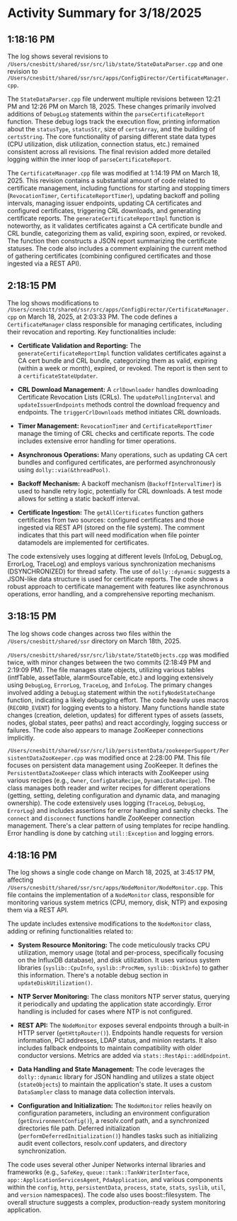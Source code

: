 # Activity Summary for 3/18/2025

## 1:18:16 PM
The log shows several revisions to `/Users/cnesbitt/shared/ssr/src/lib/state/StateDataParser.cpp` and one revision to `/Users/cnesbitt/shared/ssr/src/apps/ConfigDirector/CertificateManager.cpp`.

The `StateDataParser.cpp` file underwent multiple revisions between 12:21 PM and 12:26 PM on March 18, 2025.  These changes primarily involved additions of `DebugLog` statements within the `parseCertificateReport` function.  These debug logs track the execution flow, printing information about the `statusType`, `statusStr`, size of `certsArray`, and the building of `certsString`.  The core functionality of parsing different state data types (CPU utilization, disk utilization, connection status, etc.) remained consistent across all revisions.  The final revision added more detailed logging within the inner loop of `parseCertificateReport`.

The `CertificateManager.cpp` file was modified at 1:14:19 PM on March 18, 2025. This revision contains a substantial amount of code related to certificate management, including functions for starting and stopping timers (`RevocationTimer`, `CertificateReportTimer`), updating backoff and polling intervals, managing issuer endpoints, updating CA certificates and configured certificates, triggering CRL downloads, and generating certificate reports.  The `generateCertificateReportImpl` function is noteworthy, as it validates certificates against a CA certificate bundle and CRL bundle, categorizing them as valid, expiring soon, expired, or revoked.  The function then constructs a JSON report summarizing the certificate statuses. The code also includes a comment explaining the current method of gathering certificates (combining configured certificates and those ingested via a REST API).


## 2:18:15 PM
The log shows modifications to `/Users/cnesbitt/shared/ssr/src/apps/ConfigDirector/CertificateManager.cpp` on March 18, 2025, at 2:03:33 PM.  The code defines a `CertificateManager` class responsible for managing certificates, including their revocation and reporting.  Key functionalities include:

* **Certificate Validation and Reporting:** The `generateCertificateReportImpl` function validates certificates against a CA cert bundle and CRL bundle, categorizing them as valid, expiring (within a week or month), expired, or revoked.  The report is then sent to a `certificateStateUpdater`.

* **CRL Download Management:** A `crlDownloader` handles downloading Certificate Revocation Lists (CRLs).  The `updatePollingInterval` and `updateIssuerEndpoints` methods control the download frequency and endpoints.  The `triggerCrlDownloads` method initiates CRL downloads.

* **Timer Management:**  `RevocationTimer` and `CertificateReportTimer` manage the timing of CRL checks and certificate reports.  The code includes extensive error handling for timer operations.

* **Asynchronous Operations:**  Many operations, such as updating CA cert bundles and configured certificates, are performed asynchronously using `dolly::via(&threadPool)`.

* **Backoff Mechanism:** A backoff mechanism (`BackoffIntervalTimer`) is used to handle retry logic, potentially for CRL downloads.  A test mode allows for setting a static backoff interval.

* **Certificate Ingestion:** The `getAllCertificates` function gathers certificates from two sources: configured certificates and those ingested via REST API (stored on the file system).  The comment indicates that this part will need modification when file pointer datamodels are implemented for certificates.

The code extensively uses logging at different levels (InfoLog, DebugLog, ErrorLog, TraceLog) and employs various synchronization mechanisms (DSYNCHRONIZED) for thread safety.  The use of `dolly::dynamic` suggests a JSON-like data structure is used for certificate reports.  The code shows a robust approach to certificate management with features like asynchronous operations, error handling, and a comprehensive reporting mechanism.


## 3:18:15 PM
The log shows code changes across two files within the `/Users/cnesbitt/shared/ssr` directory on March 18th, 2025.

`/Users/cnesbitt/shared/ssr/src/lib/state/StateObjects.cpp` was modified twice, with minor changes between the two commits (2:18:49 PM and 2:19:09 PM).  The file manages state objects, utilizing various tables (intfTable, assetTable, alarmSourceTable, etc.) and logging extensively using `DebugLog`, `ErrorLog`, `TraceLog`, and `InfoLog`. The primary changes involved adding a `DebugLog` statement within the `notifyNodeStateChange` function, indicating a likely debugging effort.  The code heavily uses macros (`RECORD_EVENT`) for logging events to a history.  Many functions handle state changes (creation, deletion, updates) for different types of assets (assets, nodes, global states, peer paths) and react accordingly, logging success or failures.  The code also appears to manage ZooKeeper connections implicitly.

`/Users/cnesbitt/shared/ssr/src/lib/persistentData/zookeeperSupport/PersistentDataZooKeeper.cpp` was modified once at 2:28:00 PM.  This file focuses on persistent data management using ZooKeeper.  It defines the `PersistentDataZooKeeper` class which interacts with ZooKeeper using various recipes (e.g., `Owner`, `ConfigDataRecipe`, `DynamicDataRecipe`). The class manages both reader and writer recipes for different operations (getting, setting, deleting configuration and dynamic data, and managing ownership).  The code extensively uses logging (`TraceLog`, `DebugLog`, `ErrorLog`) and includes assertions for error handling and sanity checks.  The `connect` and `disconnect` functions handle ZooKeeper connection management.  There's a clear pattern of using templates for recipe handling.  Error handling is done by catching `util::Exception` and logging errors.


## 4:18:16 PM
The log shows a single code change on March 18, 2025, at 3:45:17 PM, affecting `/Users/cnesbitt/shared/ssr/src/apps/NodeMonitor/NodeMonitor.cpp`.  This file contains the implementation of a `NodeMonitor` class, responsible for monitoring various system metrics (CPU, memory, disk, NTP) and exposing them via a REST API.

The update includes extensive modifications to the `NodeMonitor` class, adding or refining functionalities related to:

* **System Resource Monitoring:**  The code meticulously tracks CPU utilization, memory usage (total and per-process, specifically focusing on the InfluxDB database), and disk utilization.  It uses various system libraries (`syslib::CpuInfo`, `syslib::ProcMem`, `syslib::DiskInfo`) to gather this information.  There's a notable debug section in `updateDiskUtilization()`.

* **NTP Server Monitoring:** The class monitors NTP server status, querying it periodically and updating the application state accordingly.  Error handling is included for cases where NTP is not configured.

* **REST API:** The `NodeMonitor` exposes several endpoints through a built-in HTTP server (`getHttpRouter()`).  Endpoints handle requests for version information, PCI addresses, LDAP status, and minion restarts. It also includes fallback endpoints to maintain compatibility with older conductor versions.  Metrics are added via `stats::RestApi::addEndpoint`.

* **Data Handling and State Management:** The code leverages the `dolly::dynamic` library for JSON handling and utilizes a state object (`stateObjects`) to maintain the application's state.  It uses a custom `DataSampler` class to manage data collection intervals.  

* **Configuration and Initialization:** The `NodeMonitor` relies heavily on configuration parameters, including an environment configuration (`getEnvironmentConfig()`), a resolv.conf path, and a synchronized directories file path.  Deferred initialization (`performDeferredInitialization()`) handles tasks such as initializing audit event collectors, resolv.conf updaters, and directory synchronization.


The code uses several other Juniper Networks internal libraries and frameworks (e.g., `SafeKey`, `queue::tank::TankWriterInterface`, `app::ApplicationServicesAgent`, `PdaApplication`, and various components within the `config`, `http`, `persistentData`, `process`, `state`, `stats`, `syslib`, `util`, and `version` namespaces). The code also uses boost::filesystem.  The overall structure suggests a complex, production-ready system monitoring application.
